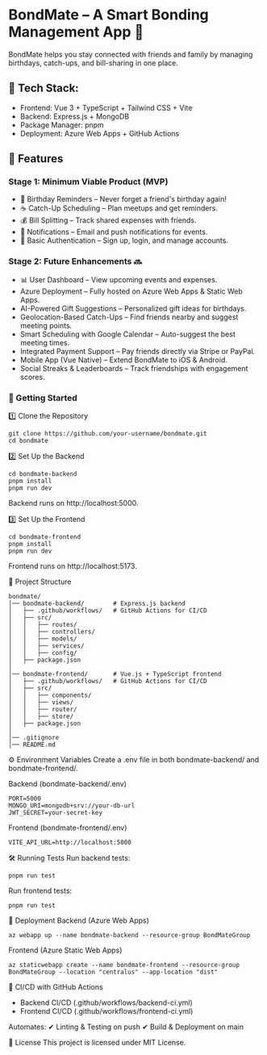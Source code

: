 # BondMate – A Smart Bonding Management App 🤝
BondMate helps you stay connected with friends and family by managing birthdays, catch-ups, and bill-sharing in one place.

## 🚀 Tech Stack:
- Frontend: Vue 3 + TypeScript + Tailwind CSS + Vite
- Backend: Express.js + MongoDB
- Package Manager: pnpm
- Deployment: Azure Web Apps + GitHub Actions

## 📌 Features
### Stage 1: Minimum Viable Product (MVP)
- 🎂 Birthday Reminders – Never forget a friend's birthday again!
- ☕ Catch-Up Scheduling – Plan meetups and get reminders.
- 💰 Bill Splitting – Track shared expenses with friends.
- 🔔 Notifications – Email and push notifications for events.
- 📝 Basic Authentication – Sign up, login, and manage accounts.


### Stage 2: Future Enhancements 🔜
- 📊 User Dashboard – View upcoming events and expenses.
- Azure Deployment – Fully hosted on Azure Web Apps & Static Web Apps.
- AI-Powered Gift Suggestions – Personalized gift ideas for birthdays.
- Geolocation-Based Catch-Ups – Find friends nearby and suggest meeting points.
- Smart Scheduling with Google Calendar – Auto-suggest the best meeting times.
- Integrated Payment Support – Pay friends directly via Stripe or PayPal.
- Mobile App (Vue Native) – Extend BondMate to iOS & Android.
- Social Streaks & Leaderboards – Track friendships with engagement scores.

### 🚀 Getting Started
1️⃣ Clone the Repository
```
git clone https://github.com/your-username/bondmate.git
cd bondmate
```
2️⃣ Set Up the Backend
```
cd bondmate-backend
pnpm install
pnpm run dev
```
Backend runs on http://localhost:5000.

3️⃣ Set Up the Frontend
```
cd bondmate-frontend
pnpm install
pnpm run dev
```

Frontend runs on http://localhost:5173.

🔹 Project Structure
```
bondmate/
│── bondmate-backend/        # Express.js backend
│   ├── .github/workflows/   # GitHub Actions for CI/CD
│   ├── src/
│   │   ├── routes/
│   │   ├── controllers/
│   │   ├── models/
│   │   ├── services/
│   │   ├── config/
│   ├── package.json
│
│── bondmate-frontend/       # Vue.js + TypeScript frontend
│   ├── .github/workflows/   # GitHub Actions for CI/CD
│   ├── src/
│   │   ├── components/
│   │   ├── views/
│   │   ├── router/
│   │   ├── store/
│   ├── package.json
│
│── .gitignore
│── README.md
```
⚙️ Environment Variables
Create a .env file in both bondmate-backend/ and bondmate-frontend/.

Backend (bondmate-backend/.env)
```
PORT=5000
MONGO_URI=mongodb+srv://your-db-url
JWT_SECRET=your-secret-key
```

Frontend (bondmate-frontend/.env)

```
VITE_API_URL=http://localhost:5000
```
🛠️ Running Tests
Run backend tests:

```
pnpm run test
```
Run frontend tests:

```
pnpm run test
```
🚀 Deployment
Backend (Azure Web Apps)

```
az webapp up --name bondmate-backend --resource-group BondMateGroup
```
Frontend (Azure Static Web Apps)

```
az staticwebapp create --name bondmate-frontend --resource-group BondMateGroup --location "centralus" --app-location "dist"
```
📌 CI/CD with GitHub Actions
- Backend CI/CD (.github/workflows/backend-ci.yml)
- Frontend CI/CD (.github/workflows/frontend-ci.yml)

Automates: ✔ Linting & Testing on push
✔ Build & Deployment on main

📜 License
This project is licensed under MIT License.